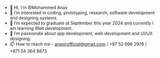 - 👋 Hi, I’m @Mohammed Anas
- 👀 I’m interested in coding, prototyping, research, software development and designing systems.
- 🌱 I’m expected to graduate at September this year 2024 and currently I am learning Web development.
- 💞️ I’m passionate about app development, web development and UI/UX designing.
- 📫 How to reach me - anasjrofficial@gmail.com / +97 52 696 2976 / +971 54 364 8873

<!---
Mohammed Anas/Mohammed Anas is a ✨ special ✨ repository because its `README.md` (this file) appears on your GitHub profile.
You can click the Preview link to take a look at your changes.
--->
